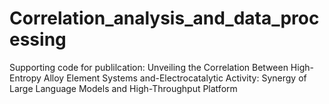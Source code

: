 # Correlation_analysis_and_data_processing
Supporting code for publilcation: Unveiling the Correlation Between High-Entropy Alloy Element Systems and-Electrocatalytic Activity: Synergy of Large Language Models and High-Throughput Platform

